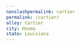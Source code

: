 ```yaml
---
﻿nonslashpermalink: cartier
permalink: /cartier/
alley: Cartier
city: Houma
state: Louisiana
---
```

